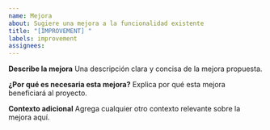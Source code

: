 ```yaml
---
name: Mejora
about: Sugiere una mejora a la funcionalidad existente
title: "[IMPROVEMENT] "
labels: improvement
assignees: 
---
```


**Describe la mejora**
Una descripción clara y concisa de la mejora propuesta.

**¿Por qué es necesaria esta mejora?**
Explica por qué esta mejora beneficiará al proyecto.

**Contexto adicional**
Agrega cualquier otro contexto relevante sobre la mejora aquí.
